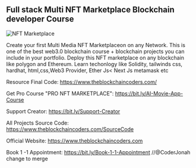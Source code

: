 ## Full stack Multi NFT Marketplace Blockchain developer Course

![NFT Marketplace](https://www.daulathussain.com/wp-content/uploads/2023/09/screencapture-localhost-3000-my-account-2023-09-07-11_17_26.png)

Create your first Multi Media NFT Marketplaceon on any Network. This is one of the best web3.0 blockchain course + blockchain projects you can include in your portfolio. Deploy this NFT marketplace on any blockchain like polygon and Ethereum. Learn techonlogy like Solidity, tailwinds css, hardhat, html,css,Web3 Provider, Ether Js< Next Js metamask etc

Resource Final Code: https://www.theblockchaincoders.com/

Get Pro Course "PRO NFT MARKETPLACE": https://bit.ly/AI-Movie-App-Course

Support Creator: https://bit.ly/Support-Creator

All Projects Source Code: https://www.theblockchaincoders.com/SourceCode

Official Website: https://www.theblockchaincoders.com

Book 1 -1 Appointment: https://bit.ly/Book-1-1-Appointment
//@CoderJonah change to merge
